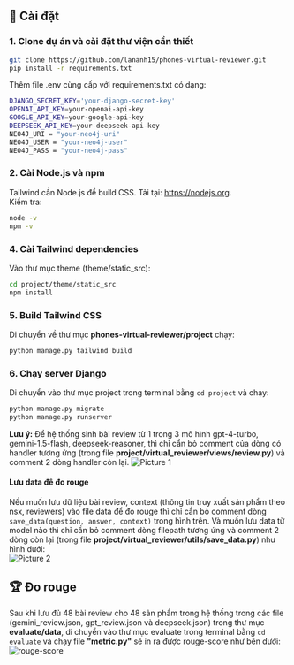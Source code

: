 ## 🚀 Cài đặt

### 1. Clone dự án và cài đặt thư viện cần thiết
```bash
git clone https://github.com/lananh15/phones-virtual-reviewer.git
pip install -r requirements.txt
```
Thêm file .env cùng cấp với requirements.txt có dạng:
```bash
DJANGO_SECRET_KEY='your-django-secret-key'
OPENAI_API_KEY=your-openai-api-key
GOOGLE_API_KEY=your-google-api-key
DEEPSEEK_API_KEY=your-deepseek-api-key
NEO4J_URI = "your-neo4j-uri"
NEO4J_USER = "your-neo4j-user"
NEO4J_PASS = "your-neo4j-pass"
```
### 2. Cài Node.js và npm
Tailwind cần Node.js để build CSS. Tải tại: https://nodejs.org.  
Kiểm tra:
```bash
node -v
npm -v
```
### 4. Cài Tailwind dependencies
Vào thư mục theme (theme/static_src):
```bash
cd project/theme/static_src
npm install
```
### 5. Build Tailwind CSS
Di chuyển về thư mục **phones-virtual-reviewer/project** chạy:
```bash
python manage.py tailwind build
```
### 6. Chạy server Django
Di chuyển vào thư mục project trong terminal bằng `cd project` và chạy:
```bash
python manage.py migrate
python manage.py runserver
```
**Lưu ý:** Để hệ thống sinh bài review từ 1 trong 3 mô hình gpt-4-turbo, gemini-1.5-flash, deepseek-reasoner, thì chỉ cần bỏ comment của dòng có handler tương ứng (trong file **project/virtual_reviewer/views/review.py**) và comment 2 dòng handler còn lại.
![Picture 1](https://github.com/user-attachments/assets/2f22c404-790b-4f13-8109-8ff7dc4d5e73)  
#### Lưu data để đo rouge
Nếu muốn lưu dữ liệu bài review, context (thông tin truy xuất sản phẩm theo nsx, reviewers) vào file data để đo rouge thì chỉ cần bỏ comment dòng `save_data(question, answer, context)` trong hình trên. Và muốn lưu data từ model nào thì chỉ cần bỏ comment dòng filepath tương ứng và comment 2 dòng còn lại (trong file **project/virtual_reviewer/utils/save_data.py**) như hình dưới:  
![Picture 2](https://github.com/user-attachments/assets/3a5cb47f-88b3-4dc8-8bc0-bb4cdf3d7fef)  

## 🏆 Đo rouge
Sau khi lưu đủ 48 bài review cho 48 sản phẩm trong hệ thống trong các file (gemini_review.json, gpt_review.json và deepseek.json) trong thư mục **evaluate/data**, di chuyển vào thư mục evaluate trong terminal bằng `cd evaluate` và chạy file **"metric.py"** sẽ in ra được rouge-score như bên dưới:  
![rouge-score](https://github.com/user-attachments/assets/a0430897-be3c-48c5-91d3-269d51becc8f)  